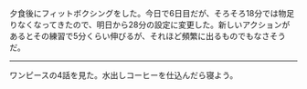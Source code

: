 夕食後にフィットボクシングをした。今日で6日目だが、そろそろ18分では物足りなくなってきたので、明日から28分の設定に変更した。新しいアクションがあるとその練習で5分くらい伸びるが、それほど頻繁に出るものでもなさそうだ。

---

ワンピースの4話を見た。水出しコーヒーを仕込んだら寝よう。
